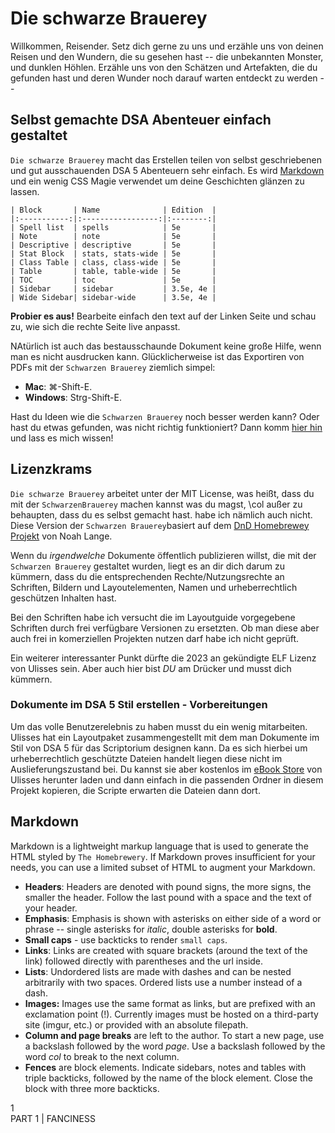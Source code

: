 # Die schwarze Brauerey
Willkommen, Reisender. Setz dich gerne zu uns und erzähle uns von deinen Reisen und den Wundern, die su gesehen hast -- die unbekannten Monster, und dunklen Höhlen. Erzähle uns von den Schätzen und Artefakten, die du gefunden hast und deren Wunder noch darauf warten entdeckt zu werden --

## Selbst gemachte DSA Abenteuer einfach gestaltet
`Die schwarze Brauerey` macht das Erstellen teilen von selbst geschriebenen und gut ausschauenden DSA 5 Abenteuern sehr einfach. Es wird [Markdown](https://guides.github.com/features/mastering-markdown/) und ein wenig CSS Magie verwendet um deine Geschichten glänzen zu lassen.

<div class="x-center y-bottom">
<!-- newline required -->

```table-wide
| Block       | Name              | Edition  |
|:-----------:|:-----------------:|:--------:|
| Spell list  | spells            | 5e       |
| Note        | note              | 5e       |
| Descriptive | descriptive       | 5e       |
| Stat Block  | stats, stats-wide | 5e       |
| Class Table | class, class-wide | 5e       |
| Table       | table, table-wide | 5e       |
| TOC         | toc               | 5e       |
| Sidebar     | sidebar           | 3.5e, 4e |
| Wide Sidebar| sidebar-wide      | 3.5e, 4e |
```
</div>

**Probier es aus!** Bearbeite einfach den text auf der Linken Seite und schau zu, wie sich die rechte Seite live anpasst.

NAtürlich ist auch das bestausschaunde Dokument keine große Hilfe, wenn man es nicht ausdrucken kann. Glücklicherweise ist das Exportiren von PDFs mit der `Schwarzen Brauerey` ziemlich simpel:
- **Mac**: &#8984;-Shift-E.
- **Windows**: Strg-Shift-E.

Hast du Ideen wie die `Schwarzen Brauerey` noch besser werden kann? Oder hast du etwas gefunden, was nicht richtig funktioniert? Dann komm [hier hin](https://github.com/FrogWithAHat/DieSchwarzeBrauerey/issues/new) und lass es mich wissen!

## Lizenzkrams

`Die schwarze Brauerey` arbeitet unter der MIT License, was heißt, dass du mit der `SchwarzenBrauerey` machen kannst was du magst, 
\col 
außer zu behaupten, dass du es selbst gemacht hast. habe ich nämlich auch nicht. Diese Version der `Schwarzen Brauerey`basiert auf dem [DnD Homebrewey Projekt](https://github.com/noahlange/homebrewery-electron) von Noah Lange.

Wenn du *irgendwelche* Dokumente öffentlich publizieren willst, die mit der `Schwarzen Brauerey` gestaltet wurden, liegt es an dir dich darum zu kümmern, dass du die entsprechenden Rechte/Nutzungsrechte an Schriften, Bildern und Layoutelementen, Namen und urheberrechtlich geschützen Inhalten hast.

Bei den Schriften habe ich versucht die im Layoutguide vorgegebene Schriften durch frei verfügbare Versionen zu ersetzten. Ob man diese aber auch frei in komerziellen Projekten nutzen darf habe ich nicht geprüft.

Ein weiterer interessanter Punkt dürfte die 2023 an gekündigte ELF Lizenz von Ulisses sein. Aber auch hier bist *DU* am Drücker und musst dich kümmern.

### Dokumente im DSA 5 Stil erstellen - Vorbereitungen
Um das volle Benutzerelebnis zu haben musst du ein wenig mitarbeiten. Ulisses hat ein Layoutpaket zusammengestellt mit dem man Dokumente im Stil von DSA 5 für das Scriptorium designen kann. Da es sich hierbei um urheberrechtlich geschützte Dateien handelt liegen diese nicht im Auslieferungszustand bei. Du kannst sie aber kostenlos im [eBook Store][def] von Ulisses herunter laden und dann einfach in die passenden Ordner in diesem Projekt kopieren, die Scripte erwarten die Dateien dann dort.

## Markdown
Markdown is a lightweight markup language that is used to generate the HTML styled by `The Homebrewery`. If Markdown proves insufficient for your needs, you can use a limited subset of HTML to augment your Markdown.

- **Headers**: Headers are denoted with pound signs, the more signs, the smaller the header. Follow the last pound with a space and the text of your header.
- **Emphasis**: Emphasis is shown with asterisks on either side of a word or phrase -- single asterisks for *italic*, double asterisks for **bold**.
- **Small caps** - use backticks to render `small caps`.
- **Links**: Links are created with square brackets (around the text of the link) followed directly with parentheses and the url inside.
- **Lists**: Undordered lists are made with dashes and can be nested arbitrarily with two spaces. Ordered lists use a number instead of a dash.
- **Images:** Images use the same format as links, but are prefixed with an exclamation point (!). Currently images must be hosted on a third-party site (imgur, etc.) or provided with an absolute filepath.
- **Column and page breaks** are left to the author. To start a new page, use a backslash followed by the word *page*. Use a backslash followed by the word *col* to break to the next column.
- **Fences** are block elements. Indicate sidebars, notes and tables with triple backticks, followed by the name of the block element. Close the block with three more backticks.

<div class='page-number'>1</div>
<div class='footnote'>PART 1 | FANCINESS</div>


[def]: https://www.drivethrurpg.com/product/197880/Scriptorium-Aventuris--LayoutBaukasten